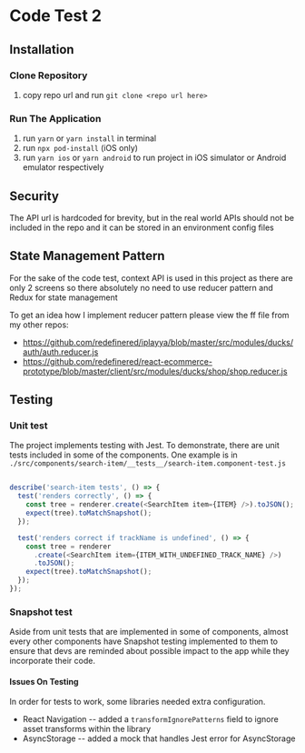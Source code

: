 # Code Test 2

## Installation

### Clone Repository

1. copy repo url and run `git clone <repo url here>`

### Run The Application

1. run `yarn` or `yarn install` in terminal
2. run `npx pod-install` (iOS only)
2. run `yarn ios` or `yarn android` to run project in iOS simulator or Android emulator respectively

## Security

The API url is hardcoded for brevity, but in the real world APIs should not be included in the repo and it can be stored in an environment config files

## State Management Pattern

For the sake of the code test, context API is used in this project as there are only 2 screens so there absolutely no need to use reducer pattern and Redux for state management

To get an idea how I implement reducer pattern please view the ff file from my other repos:
- https://github.com/redefinered/iplayya/blob/master/src/modules/ducks/auth/auth.reducer.js
- https://github.com/redefinered/react-ecommerce-prototype/blob/master/client/src/modules/ducks/shop/shop.reducer.js

## Testing

### Unit test

The project implements testing with Jest. To demonstrate, there are unit tests included in some of the components. One example is in `./src/components/search-item/__tests__/search-item.component-test.js`

```Javascript

describe('search-item tests', () => {
  test('renders correctly', () => {
    const tree = renderer.create(<SearchItem item={ITEM} />).toJSON();
    expect(tree).toMatchSnapshot();
  });

  test('renders correct if trackName is undefined', () => {
    const tree = renderer
      .create(<SearchItem item={ITEM_WITH_UNDEFINED_TRACK_NAME} />)
      .toJSON();
    expect(tree).toMatchSnapshot();
  });
});

```

### Snapshot test

Aside from unit tests that are implemented in some of components, almost every other components have Snapshot testing implemented to them to ensure that devs are reminded about possible impact to the app while they incorporate their code.

#### Issues On Testing

In order for tests to work, some libraries needed extra configuration.

- React Navigation
-- added a `transformIgnorePatterns` field to ignore asset transforms within the library
- AsyncStorage
-- added a mock that handles Jest error for AsyncStorage

